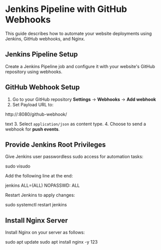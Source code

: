 # Jenkins Pipeline with GitHub Webhooks

This guide describes how to automate your website deployments using Jenkins, GitHub webhooks, and Nginx.

## Jenkins Pipeline Setup

Create a Jenkins Pipeline job and configure it with your website's GitHub repository using webhooks.

## GitHub Webhook Setup

1. Go to your GitHub repository **Settings** → **Webhooks** → **Add webhook**
2. Set Payload URL to:

http://<your-jenkins-server>:8080/github-webhook/

text
3. Select `application/json` as content type.
4. Choose to send a webhook for **push events**.

## Provide Jenkins Root Privileges

Give Jenkins user passwordless sudo access for automation tasks:

sudo visudo

Add the following line at the end:

jenkins ALL=(ALL) NOPASSWD: ALL

Restart Jenkins to apply changes:

sudo systemctl restart jenkins
## Install Nginx Server

Install Nginx on your server as follows:

sudo apt update
sudo apt install nginx -y
123
